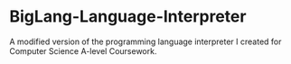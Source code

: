 # BigLang-Language-Interpreter
A modified version of the programming language interpreter I created for Computer Science A-level Coursework.
